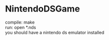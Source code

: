 # NintendoDSGame

compile: make<br/>
run: open *.nds<br/>
you should have a nintendo ds emulator installed
